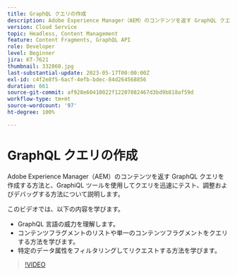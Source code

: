 ```yaml
---
title: GraphQL クエリの作成
description: Adobe Experience Manager（AEM）のコンテンツを返す GraphQL クエリを作成する方法と、GraphiQL ツールを使用してクエリを迅速にテスト、調整およびデバッグする方法について説明します。
version: Cloud Service
topic: Headless, Content Management
feature: Content Fragments, GraphQL API
role: Developer
level: Beginner
jira: KT-7621
thumbnail: 332860.jpg
last-substantial-update: 2023-05-17T00:00:00Z
exl-id: c4f2e8f5-6acf-4efb-bdec-84d264568856
duration: 661
source-git-commit: af928e60410022f12207082467d3bd9b818af59d
workflow-type: tm+mt
source-wordcount: '97'
ht-degree: 100%

---
```


# GraphQL クエリの作成

Adobe Experience Manager（AEM）のコンテンツを返す GraphQL クエリを作成する方法と、GraphiQL ツールを使用してクエリを迅速にテスト、調整およびデバッグする方法について説明します。

このビデオでは、以下の内容を学びます。

+ GraphQL 言語の威力を理解します。
+ コンテンツフラグメントのリストや単一のコンテンツフラグメントをクエリする方法を学びます。
+ 特定のデータ属性をフィルタリングしてリクエストする方法を学びます。

>[!VIDEO](https://video.tv.adobe.com/v/332860?quality=12&learn=on)


